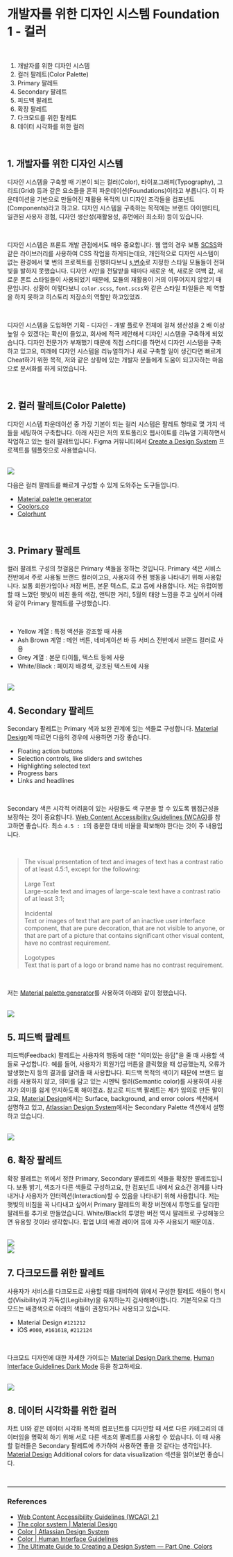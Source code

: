 # 개발자를 위한 디자인 시스템 Foundation 1 - 컬러

<br>

1. 개발자를 위한 디자인 시스템
2. 컬러 팔레트(Color Palette)
3. Primary 팔레트
4. Secondary 팔레트
5. 피드백 팔레트
6. 확장 팔레트
7. 다크모드를 위한 팔레트
8. 데이터 시각화를 위한 컬러

<br>

## 1. 개발자를 위한 디자인 시스템

디자인 시스템을 구축할 때 기본이 되는 컬러(Color), 타이포그래피(Typography), 그리드(Grid) 등과 같은 요소들을 흔히 파운데이션(Foundations)이라고 부릅니다. 이 파운데이션을 기반으로 만들어진 재활용 목적의 UI 디자인 조각들을 컴포넌트(Components)라고 하고요. 디자인 시스템을 구축하는 목적에는 브랜드 아이덴티티, 일관된 사용자 경험, 디자인 생산성(재활용성, 휴먼에러 최소화) 등이 있습니다.

<br>

디자인 시스템은 프론트 개발 관점에서도 매우 중요합니다. 웹 앱의 경우 보통 [SCSS](https://sass-lang.com/)와 같은 라이브러리를 사용하여 CSS 작업을 하게되는데요, 개인적으로 디자인 시스템이 없는 환경에서 몇 번의 프로젝트를 진행하다보니 [`$` 변수](https://sass-lang.com/documentation/variables)로 지정한 스타일 모듈들이 전혀 빛을 발하지 못했습니다. 디자인 시안을 전달받을 때마다 새로운 색, 새로운 여백 값, 새로운 폰트 스타일들이 사용되었기 때문에, 모듈의 재활용이 거의 이루어지지 않았기 때문입니다. 상황이 이렇다보니 `color.scss`, `font.scss`와 같은 스타일 파일들은 제 역할을 하지 못하고 히스토리 저장소의 역할만 하고있었죠.

<br>

디자인 시스템을 도입하면 기획 - 디자인 - 개발 플로우 전체에 걸쳐 생산성을 2 배 이상 높일 수 있겠다는 확신이 들었고, 회사에 적극 제안해서 디자인 시스템을 구축하게 되었습니다. 디자인 전문가가 부재했기 때문에 직접 스터디를 하면서 디자인 시스템을 구축하고 있고요, 미래에 디자인 시스템을 리뉴얼하거나 새로 구축할 일이 생긴다면 빠르게 Cheat하기 위한 목적, 저와 같은 상황에 있는 개발자 분들에게 도움이 되고자하는 마음으로 문서화를 하게 되었습니다.

<br>

## 2. 컬러 팔레트(Color Palette)

디자인 시스템 파운데이션 중 가장 기본이 되는 컬러 시스템은 팔레트 형태로 몇 가지 색들을 세팅하여 구축합니다. 아래 사진은 저의 포트폴리오 웹사이트를 리뉴얼 기획하면서 작업하고 있는 컬러 팔레트입니다. Figma 커뮤니티에서 [Create a Design System](https://www.figma.com/community/file/943130265019106988) 프로젝트를 템플릿으로 사용했습니다.

<br>

<img src="./../img/palette2.png" />

<br>

다음은 컬러 팔레트를 빠르게 구성할 수 있게 도와주는 도구들입니다.

- [Material palette generator](https://material.io/design/color/the-color-system.html#tools-for-picking-colors)
- [Coolors.co](https://coolors.co/)
- [Colorhunt](https://colorhunt.co/)

<br>

## 3. Primary 팔레트

컬러 팔레트 구성의 첫걸음은 Primary 색들을 정하는 것입니다. Primary 색은 서비스 전반에서 주로 사용될 브랜드 컬러이고요, 사용자의 주된 행동을 나타내기 위해 사용합니다. 보통 회원가입이나 저장 버튼, 본문 텍스트, 로고 등에 사용합니다. 저는 유럽여행할 때 느꼈던 햇빛이 비친 돌의 색감, 앤틱한 거리, 5월의 태양 느낌을 주고 싶어서 아래와 같이 Primary 팔레트를 구성했습니다.

<br>

- Yellow 계열 : 특정 액션을 강조할 때 사용
- Ash Brown 계열 : 메인 버튼, 네비게이션 바 등 서비스 전반에서 브랜드 컬러로 사용
- Grey 계열 : 본문 타이틀, 텍스트 등에 사용
- White/Black : 페이지 배경색, 강조된 텍스트에 사용

<br>

<img src="./../img/palette3.png" />

<br>

## 4. Secondary 팔레트

Secondary 팔레트는 Primary 색과 보완 관계에 있는 색들로 구성합니다. [Material Design](https://material.io/design/color/the-color-system.html#color-theme-creation)에 따르면 다음의 경우에 사용하면 가장 좋습니다.

- Floating action buttons
- Selection controls, like sliders and switches
- Highlighting selected text
- Progress bars
- Links and headlines

<br>

Secondary 색은 시각적 어려움이 있는 사람들도 색 구분을 할 수 있도록 웹접근성을 보장하는 것이 중요합니다. [Web Content Accessibility Guidelines (WCAG)](https://www.w3.org/TR/WCAG/#contrast-minimum)를 참고하면 좋습니다. 최소 `4.5 : 1`의 충분한 대비 비율을 확보해야 한다는 것이 주 내용입니다.

<br>

> The visual presentation of text and images of text has a contrast ratio of at least 4.5:1, except for the following:<br/><br/>
> Large Text<br/>
> Large-scale text and images of large-scale text have a contrast ratio of at least 3:1;<br/><br/>
> Incidental<br/>
> Text or images of text that are part of an inactive user interface component, that are pure decoration, that are not visible to anyone, or that are part of a picture that contains significant other visual content, have no contrast requirement.<br/><br/>
> Logotypes<br/>
> Text that is part of a logo or brand name has no contrast requirement.

<br>

저는 [Material palette generator](https://material.io/design/color/the-color-system.html#tools-for-picking-colors)를 사용하여 아래와 같이 정했습니다.

<br>

<img src="./../img/palette4.png" />

<br>

## 5. 피드백 팔레트

피드백(Feedback) 팔레트는 사용자의 행동에 대한 "의미있는 응답"을 줄 때 사용할 색들로 구성합니다. 예를 들어, 사용자가 회원가입 버튼을 클릭했을 때 성공했는지, 오류가 발생했는지 등의 결과를 알려줄 때 사용합니다. 피드백 목적의 색이기 때문에 브랜드 컬러를 사용하지 않고, 의미를 담고 있는 시멘틱 컬러(Semantic color)를 사용하여 사용자가 의미를 쉽게 인지하도록 해야겠죠. 참고로 피드백 팔레트는 제가 임의로 만든 말이고요, [Material Design](https://material.io/design/color/the-color-system.html#color-theme-creation)에서는 Surface, background, and error colors 섹션에서 설명하고 있고, [Atlassian Design System](https://atlassian.design/foundations/color/)에서는 Secondary Palette 섹션에서 설명하고 있습니다.

<br>

<img src="./../img/palette6.png" />

<br>

## 6. 확장 팔레트

확장 팔레트는 위에서 정한 Primary, Secondary 팔레트의 색들을 확장한 팔레트입니다. 보통 밝기, 색조가 다른 색들로 구성하고요, 한 컴포넌트 내에서 요소간 경계를 나타내거나 사용자가 인터렉션(Interaction)할 수 있음을 나타내기 위해 사용합니다. 저는 햇빛의 비침을 꼭 나타내고 싶어서 Primary 팔레트의 확장 버전에서 투명도를 달리한 팔레트를 추가로 만들었습니다. White/Black의 투명한 버전 역시 팔레트로 구성해놓으면 유용할 것이라 생각합니다. 팝업 UI의 배경 레이어 등에 자주 사용되기 때문이죠.

<br>

<img src="./../img/palette2.png" />

<br>

<img src="./../img/palette7.png" />

<br>

## 7. 다크모드를 위한 팔레트

사용자가 서비스를 다크모드로 사용할 때를 대비하여 위에서 구성한 팔레트 색들이 명시성(Visibility)과 가독성(Legibility)을 유지하는지 검사해봐야합니다. 기본적으로 다크모드는 배경색으로 아래의 색들이 권장되거나 사용되고 있습니다.

- Material Design `#121212`
- iOS `#000`, `#161618`, `#212124`

<br>

다크모드 디자인에 대한 자세한 가이드는 [Material Design Dark theme](https://material.io/design/color/dark-theme.html), [Human Interface Guidelines Dark Mode](https://developer.apple.com/design/human-interface-guidelines/ios/visual-design/dark-mode/) 등을 참고하세요.

<br>

<img src="./../img/palette8.png" />

<br>

## 8. 데이터 시각화를 위한 컬러

차트 UI와 같은 데이터 시각화 목적의 컴포넌트를 디자인할 때 서로 다른 카테고리의 데이터임을 명확히 하기 위해 서로 다른 색조의 팔레트를 사용할 수 있습니다. 이 때 사용할 컬러들은 Secondary 팔레트에 추가하여 사용하면 좋을 것 같다는 생각입니다. [Material Design](https://material.io/design/color/the-color-system.html) Additional colors for data visualization 섹션을 읽어보면 좋습니다.

<br>

---

### References

- [Web Content Accessibility Guidelines (WCAG) 2.1](https://www.w3.org/TR/WCAG/)
- [The color system | Material Design](https://material.io/design/color/the-color-system.html#color-usage-and-palettes)
- [Color | Atlassian Design System](https://atlassian.design/foundations/color/)
- [Color | Human Interface Guidelines](https://developer.apple.com/design/human-interface-guidelines/ios/visual-design/color/)
- [The Ultimate Guide to Creating a Design System — Part One, Colors](https://blog.prototypr.io/the-ultimate-guide-to-creating-a-design-system-part-one-colors-20b1d3f15ee6)
